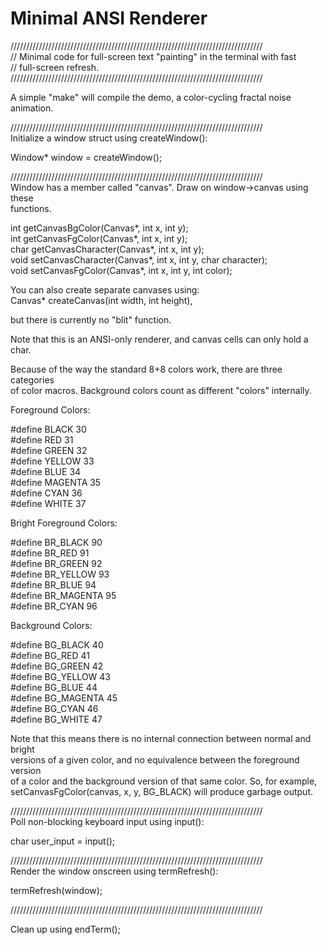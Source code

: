 # Minimal ANSI Renderer
////////////////////////////////////////////////////////////////////////////////  
// Minimal code for full-screen text "painting" in the terminal with fast  
// full-screen refresh.  
////////////////////////////////////////////////////////////////////////////////  
  
A simple "make" will compile the demo, a color-cycling fractal noise animation.  
  
////////////////////////////////////////////////////////////////////////////////  
Initialize a window struct using createWindow():  
  
Window* window = createWindow();  
  
////////////////////////////////////////////////////////////////////////////////  
Window has a member called "canvas". Draw on window->canvas using these  
functions.  
  
int getCanvasBgColor(Canvas*, int x, int y);  
int getCanvasFgColor(Canvas*, int x, int y);  
char getCanvasCharacter(Canvas*, int x, int y);  
void setCanvasCharacter(Canvas*, int x, int y, char character);  
void setCanvasFgColor(Canvas*, int x, int y, int color);  
  
You can also create separate canvases using:  
Canvas* createCanvas(int width, int height),  
  
but there is currently no "blit" function.  
  
Note that this is an ANSI-only renderer, and canvas cells can only hold a char.  
  
Because of the way the standard 8+8 colors work, there are three categories  
of color macros. Background colors count as different "colors" internally.  
  
Foreground Colors:  
  
#define BLACK 30  
#define RED 31  
#define GREEN 32  
#define YELLOW 33  
#define BLUE 34  
#define MAGENTA 35  
#define CYAN 36  
#define WHITE 37  
  
Bright Foreground Colors:  
  
#define BR_BLACK 90  
#define BR_RED 91  
#define BR_GREEN 92  
#define BR_YELLOW 93  
#define BR_BLUE 94  
#define BR_MAGENTA 95  
#define BR_CYAN 96  
  
Background Colors:  
  
#define BG_BLACK 40  
#define BG_RED 41  
#define BG_GREEN 42  
#define BG_YELLOW 43  
#define BG_BLUE 44  
#define BG_MAGENTA 45  
#define BG_CYAN 46  
#define BG_WHITE 47  
  
Note that this means there is no internal connection between normal and bright  
versions of a given color, and no equivalence between the foreground version  
of a color and the background version of that same color. So, for example,  
setCanvasFgColor(canvas, x, y, BG_BLACK) will produce garbage output.  
  
////////////////////////////////////////////////////////////////////////////////  
Poll non-blocking keyboard input using input():  
  
char user_input = input();  
  
////////////////////////////////////////////////////////////////////////////////  
Render the window onscreen using termRefresh():  
  
termRefresh(window);  
  
////////////////////////////////////////////////////////////////////////////////  
  
Clean up using endTerm();  

